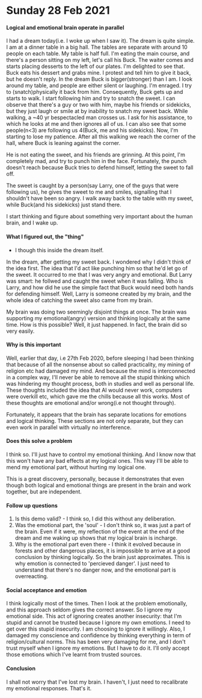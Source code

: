 # Sunday 28 Feb 2021
#### Logical and emotional brain operate in parallel
I had a dream today(i.e. I woke up when I saw it). The dream is quite simple.
I am at a dinner table in a big hall. The tables are separate with around 10 people on each table.
My table is half full.
I'm eating the main course, and there's a person sitting on my left, let's call his Buck.
The waiter comes and starts placing desserts to the left of our plates. I'm delighted to see that.
Buck eats his dessert and grabs mine. I protest and tell him to give it back, but he doesn't reply.
In the dream Buck is bigger(stronger) than I am. I look around my table, and people are either silent or laughing.
I'm enraged. I try to (snatch)physically it back from him. Consequently, Buck gets up and starts to walk. I start following him and try to snatch the sweet. I can observe that there's a guy or two with him, maybe his friends or sidekicks, but they just laugh or smile at by inability to snatch my sweet back. While walking, a ~40 yr bespectacled man crosses us. I ask for his assistance, to which he looks at me and then ignores all of us.
I can also see that some people(n<3) are following us 4(Buck, me and his sidekicks).
Now, I'm starting to lose my patience. After all this walking we reach the corner of the hall, where Buck is leaning against the corner.

He is not eating the sweet, and his friends are grinning.
At this point, I'm completely mad, and try to punch him in the face.
Fortunately, the punch doesn't reach because Buck tries to defend himself, letting the sweet to fall off.

The sweet is caught by a person(say Larry, one of the guys that were following us), he gives the sweet to me and smiles, signalling that I shouldn't have been so angry.
I walk away back to the table with my sweet, while Buck(and his sidekicks) just stand there.

I start thinking and figure about something very important about the human brain, and I wake up.

#### What I figured out, the "thing"

* I though this inside the dream itself.

In the dream, after getting my sweet back. I wondered why I didn't think of the idea first. The idea that I'd act like punching him so that he'd let go of the sweet. It occurred to me that I was very angry and emotional. But Larry was smart: he follwed and caught the sweet when it was falling. Who is Larry, and how did he use the simple fact that Buck would need both hands for defending himself. Well, Larry is someone created by my brain, and the whole idea of catching the sweet also came from my brain.

My brain was doing two seemingly disjoint things at once.
The brain was supporting my emotional(angry) version and thinking logically at the same time.
How is this possible? Well, it just happened. In fact, the brain did so very easily.

#### Why is this important
Well, earlier that day, i.e 27th Feb 2020, before sleeping I had been thinking that because of all the nonsense about so called practicality, my mining of religion etc had damaged my mind. And because the mind is interconnected in a complex way, I'll never be able to remove all the stupid thinking which was hindering my thought process, both in studies and well as personal life. These thoughts included the idea that AI would never work, computers were overkill etc, which gave me the chills because all this works. Most of these thoughts are emotional and/or wrong(i.e not thought through).

Fortunately, it appears that the brain has separate locations for emotions and logical thinking. These sections are not only separate, but they can even work in parallel with virtually no interference.

#### Does this solve a problem
I think so. I'll just have to control my emotional thinking. And I know now that this won't have any bad effects at my logical ones. This way I'll be able to mend my emotional part, without hurting my logical one.

This is a great discovery, personally, because it demonstrates that even though both logical and emotional things are present in the brain and work together, but are independent.

#### Follow up questions

1. Is this demo valid? - I think so, I did this without any deliberation.
2. Was the emotional part, the 'soul' - I don't think so, it was just a part of the brain. Even if it were, my reflection of the event at the end of the dream and me waking up shows that my logical brain is incharge.
3. Why is the emotional part even there - I think it evolved because in forests and other dangerous places, it is impossible to arrive at a good conclusion by thinking logically. So the brain just approximates. This is why emotion is connected to 'percieved danger'. I just need to understand that there's no danger now, and the emotional part is overreacting.


#### Social acceptance and emotion
I think logically most of the times. Then I look at the problem emotionally, and this approach seldom gives the correct answer.
So I ignore my emotional side. This act of ignoring creates another insecurity: that I'm stupid and cannot be trusted because I ignore my own emotions.
I need to get over this stupid insecurity.
I am choosing to ignore it willingly.
Also, I damaged my conscience and confidence by thinking everything in term of religion/cultural norms. This has been very damaging for me, and I don't trust myself when I ignore my emotions.
But I have to do it.
I'll only accept those emotions which I've learnt from trusted sources.

#### Conclusion
I shall not worry that I've lost my brain. I haven't, I just need to recalibrate my emotional responses. That's it.

